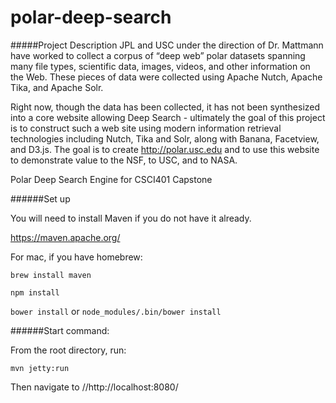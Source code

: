 # polar-deep-search

#####Project Description
JPL and USC under the direction of Dr. Mattmann have worked to collect a corpus of “deep web” polar datasets spanning many file types, scientific data, images, videos, and other information on the Web. These pieces of data were collected using Apache Nutch, Apache Tika, and Apache Solr.

Right now, though the data has been collected, it has not been synthesized into a core website allowing Deep Search - ultimately the goal of this project is to construct such a web site using modern information retrieval technologies including Nutch, Tika and Solr, along with Banana, Facetview, and D3.js. The goal is to create http://polar.usc.edu and to use this website to demonstrate value to the NSF, to USC, and to NASA.

Polar Deep Search Engine for CSCI401 Capstone

######Set up

You will need to install Maven if you do not have it already.

https://maven.apache.org/

For mac, if you have homebrew:

`brew install maven`

`npm install`

`bower install` or `node_modules/.bin/bower install`

######Start command:

From the root directory, run:

`mvn jetty:run`

Then navigate to //http://localhost:8080/
